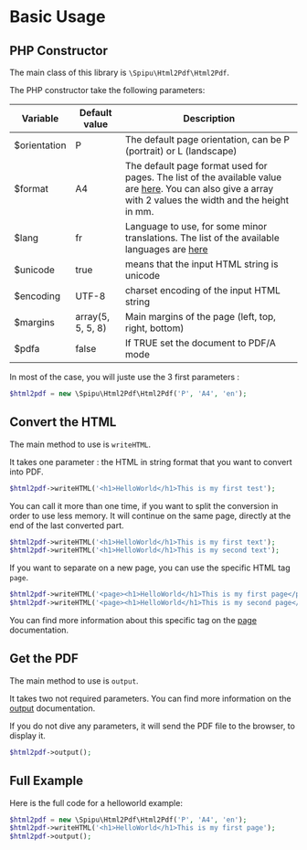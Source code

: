 # Basic Usage

## PHP Constructor

The main class of this library is `\Spipu\Html2Pdf\Html2Pdf`.

The PHP constructor take the following parameters:

Variable | Default value |Description
---------|---------------|--------------
$orientation | P | The default page orientation, can be P (portrait) or L (landscape)
$format | A4 | The default page format used for pages. The list of the available value are [here](https://github.com/tecnickcom/TCPDF/blob/master/include/tcpdf_static.php#L2097). You can also give a array with 2 values the width and the height in mm.
$lang | fr | Language to use, for some minor translations. The list of the available languages are [here](https://github.com/spipu/html2pdf/tree/master/src/locale)
$unicode | true | means that the input HTML string is unicode
$encoding |UTF-8 | charset encoding of the input HTML string
$margins | array(5, 5, 5, 8) | Main margins of the page (left, top, right, bottom)
$pdfa | false | If TRUE set the document to PDF/A mode

In most of the case, you will juste use the 3 first parameters :

```php
$html2pdf = new \Spipu\Html2Pdf\Html2Pdf('P', 'A4', 'en');
```

## Convert the HTML

The main method to use is `writeHTML`. 

It takes one parameter : the HTML in string format that you want to convert into PDF.

```php
$html2pdf->writeHTML('<h1>HelloWorld</h1>This is my first test');
```

You can call it more than one time, if you want to split the conversion in order to use less memory. It will continue on the same page, directly at the end of the last converted part.

```php
$html2pdf->writeHTML('<h1>HelloWorld</h1>This is my first text');
$html2pdf->writeHTML('<h1>HelloWorld</h1>This is my second text');
```

If you want to separate on a new page, you can use the specific HTML tag `page`.

```php
$html2pdf->writeHTML('<page><h1>HelloWorld</h1>This is my first page</page>');
$html2pdf->writeHTML('<page><h1>HelloWorld</h1>This is my second page</page>');
```

You can find more information about this specific tag on the [page](page.md) documentation.

## Get the PDF

The main method to use is `output`.
 
It takes two not required parameters. You can find more information on the [output](output.md) documentation.

If you do not dive any parameters, it will send the PDF file to the browser, to display it.

```php
$html2pdf->output();
```

## Full Example

Here is the full code for a helloworld example:

```php
$html2pdf = new \Spipu\Html2Pdf\Html2Pdf('P', 'A4', 'en');
$html2pdf->writeHTML('<h1>HelloWorld</h1>This is my first page');
$html2pdf->output();
```
